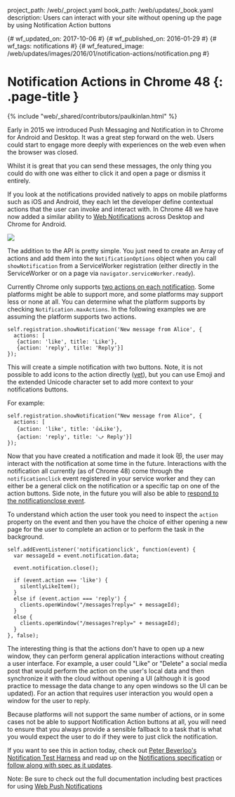 project_path: /web/_project.yaml book_path: /web/updates/_book.yaml description: Users can interact with your site without opening up the page by using Notification Action buttons

{# wf_updated_on: 2017-10-06 #} {# wf_published_on: 2016-01-29 #} {# wf_tags: notifications #} {# wf_featured_image: /web/updates/images/2016/01/notification-actions/notification.png #}

# Notification Actions in Chrome 48 {: .page-title }

{% include "web/_shared/contributors/paulkinlan.html" %} 

<style>
@media screen and (max-width: 500px) {
  img.screenshot {
    max-width: 100%;
  }
}
</style>

 

Early in 2015 we introduced Push Messaging and Notification in to Chrome for Android and Desktop. It was a great step forward on the web. Users could start to engage more deeply with experiences on the web even when the browser was closed.

Whilst it is great that you can send these messages, the only thing you could do with one was either to click it and open a page or dismiss it entirely.

If you look at the notifications provided natively to apps on mobile platforms such as iOS and Android, they each let the developer define contextual actions that the user can invoke and interact with. In Chrome 48 we have now added a similar ability to [Web Notifications](https://www.chromestatus.com/features/5906566364528640) across Desktop and Chrome for Android.

<img class="screenshot" src="/web/updates/images/2016/01/notification-actions/screenshot.png" />

The addition to the API is pretty simple. You just need to create an Array of actions and add them into the `NotificationOptions` object when you call `showNotification` from a ServiceWorker registration (either directly in the ServiceWorker or on a page via `navigator.serviceWorker.ready`).

Currently Chrome only supports [two actions on each notification](https://code.google.com/p/chromium/codesearch#chromium/src/content/common/notification_constants.h&sq=package:chromium&type=cs&l=13&rcl=1454286458). Some platforms might be able to support more, and some platforms may support less or none at all. You can determine what the platform supports by checking `Notification.maxActions`. In the following examples we are assuming the platform supports two actions.

    self.registration.showNotification('New message from Alice', {  
      actions: [  
       {action: 'like', title: 'Like'},  
       {action: 'reply', title: 'Reply'}]  
    });
    

This will create a simple notification with two buttons. Note, it is not possible to add icons to the action directly ([yet](https://github.com/whatwg/notifications/issues/59)), but you can use Emoji and the extended Unicode character set to add more context to your notifications buttons.

For example:

    self.registration.showNotification("New message from Alice", {  
      actions: [  
       {action: 'like', title: '👍Like'},  
       {action: 'reply', title: '⤻ Reply'}]  
    });
    

Now that you have created a notification and made it look 😻, the user may interact with the notification at some time in the future. Interactions with the notification all currently (as of Chrome 48) come through the `notificationclick` event registered in your service worker and they can either be a general click on the notification or a specific tap on one of the action buttons. Side note, in the future you will also be able to [respond to the ](https://www.chromestatus.com/features/5706570994286592)[notificationclose](https://www.chromestatus.com/features/5706570994286592)[ event](https://www.chromestatus.com/features/5706570994286592).

To understand which action the user took you need to inspect the `action` property on the event and then you have the choice of either opening a new page for the user to complete an action or to perform the task in the background.

    self.addEventListener('notificationclick', function(event) {  
      var messageId = event.notification.data;
    
      event.notification.close();  
    
      if (event.action === 'like') {  
        silentlyLikeItem();  
      }  
      else if (event.action === 'reply') {  
        clients.openWindow("/messages?reply=" + messageId);  
      }  
      else {  
        clients.openWindow("/messages?reply=" + messageId);  
      }  
    }, false);
    

The interesting thing is that the actions don't have to open up a new window, they can perform general application interactions without creating a user interface. For example, a user could "Like" or "Delete" a social media post that would perform the action on the user's local data and then synchronize it with the cloud without opening a UI (although it is good practice to message the data change to any open windows so the UI can be updated). For an action that requires user interaction you would open a window for the user to reply.

Because platforms will not support the same number of actions, or in some cases not be able to support Notification Action buttons at all, you will need to ensure that you always provide a sensible fallback to a task that is what you would expect the user to do if they were to just click the notification.

If you want to see this in action today, check out [Peter Beverloo's Notification Test Harne](https://tests.peter.sh/notification-generator/#actions=3)[s](https://tests.peter.sh/notification-generator/#actions=3)[s](https://tests.peter.sh/notification-generator/#actions=3) and read up on the [Notifications specification](https://notifications.spec.whatwg.org/#using-actions) or [follow along with spec as it updates](https://github.com/whatwg/notifications).

Note: Be sure to check out the full documentation including best practices for using [Web Push Notifications](/web/fundamentals/push-notifications)